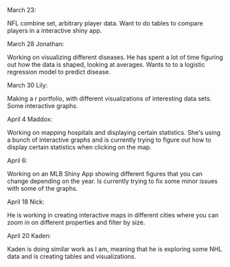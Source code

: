 March 23:

NFL combine set, arbitrary player data. Want to do tables to compare players in a interactive shiny app. 


March 28 Jonathan:

Working on visualizing different diseases. He has spent a lot of time figuring out how the data is shaped, looking at averages. Wants to to a logistic regression model to predict disease.


March 30 Lily:

Making a r portfolio, with different visualizations of interesting data sets. Some interactive graphs. 

April 4 Maddox:

Working on mapping hospitals and displaying certain statistics. She's using a bunch of interactive graphs and is currently trying to figure out how to display certain statistics when clicking on the map. 

April 6:

Working on an MLB Shiny App showing different figures that you can change depending on the year. Is currently trying to fix some minor issues with some of the graphs.

April 18 Nick:

He is working in creating interactive maps in different cities where you can zoom in on different properties and filter by size.

April 20 Kaden:

Kaden is doing similar work as I am, meaning that he is exploring some NHL data and is creating tables and visualizations.